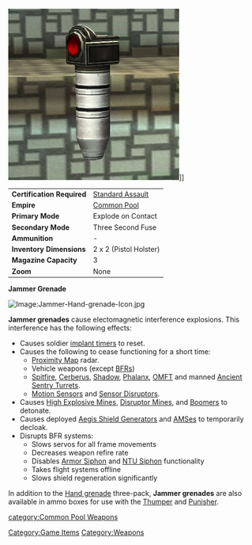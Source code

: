 ![](images/Jammer_grenade.jpg "fig:Jammer_grenade.jpg")\]\]

|                            |                                                    |
| -------------------------- | -------------------------------------------------- |
| **Certification Required** | [Standard Assault](Standard_Assault.md "wikilink") |
| **Empire**                 | [Common Pool](Common_Pool.md "wikilink")           |
| **Primary Mode**           | Explode on Contact                                 |
| **Secondary Mode**         | Three Second Fuse                                  |
| **Ammunition**             | \-                                                 |
| **Inventory Dimensions**   | 2 x 2 (Pistol Holster)                             |
| **Magazine Capacity**      | 3                                                  |
| **Zoom**                   | None                                               |

**Jammer Grenade**

![Image:Jammer-Hand-grenade-Icon.jpg](Jammer-Hand-grenade-Icon.md.jpg "Image:Jammer-Hand-grenade-Icon.jpg")

**Jammer grenades** cause electomagnetic interference explosions. This
interference has the following effects:

- Causes soldier [implant timers](Implants.md "wikilink") to reset.
- Causes the following to cease functioning for a short time:
  - [Proximity Map](Proximity_Map.md "wikilink") radar.
  - Vehicle weapons (except [BFRs](BattleFrame_Robotics.md "wikilink"))
  - [Spitfire](Adaptive_Construction_Engine.md#Spitfire_Turret "wikilink"),
    [Cerberus](Cerberus_Turret.md "wikilink"),
    [Shadow](Shadow_Turret.md "wikilink"),
    [Phalanx](Phalanx.md "wikilink"), [OMFT](OMFT.md "wikilink") and
    manned [Ancient Sentry
    Turrets](Ancient_Sentry_Turret.md "wikilink").
  - [Motion
    Sensors](Adaptive_Construction_Engine.md#Motion_Sensor_Alarm "wikilink")
    and [Sensor Disruptors](Sensor_Disruptor.md "wikilink").
- Causes [High Explosive
  Mines](Adaptive_Construction_Engine.md#High_Explosive_Mine "wikilink"),
  [Disruptor Mines](Disruptor_Mine.md "wikilink"), and
  [Boomers](<Adaptive_Construction_Engine#Remote-Detonated_Charge_(Boomer)> "wikilink")
  to detonate.
- Causes deployed [Aegis Shield
  Generators](Aegis_Shield_Generator.md "wikilink") and
  [AMSes](AMS.md "wikilink") to temporarily decloak.
- Disrupts BFR systems:
  - Slows servos for all frame movements
  - Decreases weapon refire rate
  - Disables [Armor Siphon](Armor_Siphon.md "wikilink") and [NTU
    Siphon](NTU_Siphon.md "wikilink") functionality
  - Takes flight systems offline
  - Slows shield regeneration significantly

In addition to the [Hand grenade](Hand_grenade.md "wikilink") three-pack,
**Jammer grenades** are also available in ammo boxes for use with the
[Thumper](Thumper.md "wikilink") and [Punisher](Punisher.md "wikilink").

[category:Common Pool Weapons](category:Common_Pool_Weapons.md "wikilink")

[Category:Game Items](Category:Game_Items.md "wikilink")
[Category:Weapons](Category:Weapons.md "wikilink")
